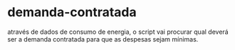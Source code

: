 # demanda-contratada
através de dados de consumo de energia, o script vai procurar qual deverá ser a demanda contratada para que as despesas sejam mínimas.
